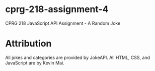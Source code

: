 # cprg-218-assignment-4
 CPRG 218 JavaScript API Assignment - A Random Joke
# Attribution
All jokes and categories are provided by JokeAPI.
All HTML, CSS, and JavaScript are by Kevin Mai.

